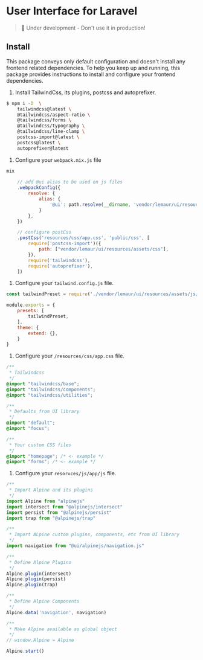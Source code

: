 # User Interface for Laravel

> :construction: Under development - Don't use it in production!

## Install

This package conveys only default configuration and doesn't install any frontend related dependencies.
To help you keep up and running, this package provides instructions to install and configure your frontend dependencies.

1. Install TailwindCss, its plugins, postcss and autoprefixer.

```bash
$ npm i -D  \
    tailwindcss@latest \
    @tailwindcss/aspect-ratio \
    @tailwindcss/forms \
    @tailwindcss/typography \
    @tailwindcss/line-clamp \
    postcss-import@latest \
    postcss@latest \
    autoprefixer@latest
```

1. Configure your `webpack.mix.js` file

```js
mix
    
    // add @ui alias to be used on js files
    .webpackConfig({
        resolve: {
            alias: {
                '@ui': path.resolve(__dirname, 'vendor/lemaur/ui/resources/assets/js')
            }
        },
    })

    // configure postCss
    .postCss('resources/css/app.css', 'public/css', [
        require('postcss-import')({
            path: ["vendor/lemaur/ui/resources/assets/css"],
        }),
        require('tailwindcss'),
        require('autoprefixer'),
    ])
```

1. Configure your `tailwind.config.js` file.

```js
const tailwindPreset = require('./vendor/lemaur/ui/resources/assets/js/tailwindcss/tailwind.preset')

module.exports = {
    presets: [
        tailwindPreset,
    ],
    theme: {
        extend: {},
    }
}
```

1. Configure your `/resources/css/app.css` file.

```css
/**
 * Tailwindcss
 */
@import "tailwindcss/base";
@import "tailwindcss/components";
@import "tailwindcss/utilities";

/**
 * Defaults from UI library
 */
@import "default";
@import "focus";

/**
 * Your custom CSS files
 */
@import "homepage"; /* <- example */
@import "forms"; /* <- example */
```

1. Configure your `resoruces/js/app/js` file.

```js
/**
 * Import Alpine and its plugins 
 */
import Alpine from "alpinejs"
import intersect from "@alpinejs/intersect"
import persist from "@alpinejs/persist"
import trap from "@alpinejs/trap"

/**
 * Import ALpine custom plugins, components, etc from UI library
 */
import navigation from "@ui/alpinejs/navigation.js"

/**
 * Define Alpine Plugins
 */
Alpine.plugin(intersect)
Alpine.plugin(persist)
Alpine.plugin(trap)

/**
 * Define Alpine Components
 */
Alpine.data('navigation', navigation)

/**
 * Make Alpine available as global object
 */
// window.Alpine = Alpine

Alpine.start()
```
